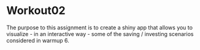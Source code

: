 # Workout02 #
The purpose to this assignment is to create a shiny app that allows you to visualize - in an interactive way - some of the saving / investing scenarios considered in warmup 6. 
